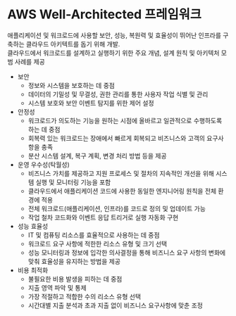 # AWS Well-Architected 프레임워크
애플리케이션 및 워크로드에 사용할 보안, 성능, 복원력 및 효율성이 뛰어난 인프라를 구축하는 클라우드 아키텍트를 돕기 위해 개발.\
클라우드에서 워크로드를 설계하고 실행하기 위한 주요 개념, 설계 원칙 및 아키텍처 모범 사례를 제공

* 보안
  * 정보와 시스템을 보호하는 데 중점
  * 데이터의 기밀성 및 무결성, 권한 관리를 통한 사용자 작업 식별 및 관리
  * 시스템 보호와 보안 이벤트 탐지를 위한 제어 설정
* 안정성
  * 워크로드가 의도하는 기능을 원하는 시점에 올바르고 일관적으로 수행하도록 하는 데 중점
  * 회복력 있는 워크로드는 장애에서 빠르게 회복되고 비즈니스와 고객의 요구사항을 충족
  * 분산 시스템 설계, 복구 계획, 변경 처리 방법 등을 제공
* 운영 우수성(탁월성)
  * 비즈니스 가치를 제공하고 지원 프로세스 및 절차의 지속적인 개선을 위해 시스템 실행 및 모니터링 기능을 포함
  * 클라우드에서 애플리케이션 코드에 사용한 동일한 엔지니어링 원칙을 전체 환경에 적용
  * 전체 워크로드(애플리케이션, 인프라)를 코드로 정의 및 업데이트 가능
  * 작업 철차 코드화와 이벤트 응답 트리거로 실행 자동화 구현
* 성능 효율성
  * IT 및 컴퓨팅 리소스를 효율적으로 사용하는 데 중점
  * 워크로드 요구 사항에 적한한 리소스 유형 및 크기 선택
  * 성능 모니터링과 정보에 입각한 의사결정을 통해 비즈니스 요구 사항의 변화에 맞춰 효율성을 유지하는 방법을 제공
* 비용 최적화
  * 불필요한 비용 발생을 피하는 데 중점
  * 지출 영역 파악 및 통제
  * 가장 적절하고 적합한 수의 리소스 유형 선택
  * 시간대별 지출 분석과 초과 지출 없이 비즈니스 요구사항에 맞춘 조정
